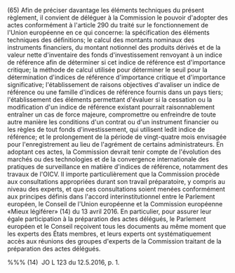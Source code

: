 (65) Afin de préciser davantage les éléments techniques du présent règlement, il convient de déléguer à la Commission le pouvoir d'adopter des actes conformément à l'article 290 du traité sur le fonctionnement de l'Union européenne en ce qui concerne: la spécification des éléments techniques des définitions; le calcul des montants nominaux des instruments financiers, du montant notionnel des produits dérivés et de la valeur nette d'inventaire des fonds d'investissement renvoyant à un indice de référence afin de déterminer si cet indice de référence est d'importance critique; la méthode de calcul utilisée pour déterminer le seuil pour la détermination d'indices de référence d'importance critique et d'importance significative; l'établissement de raisons objectives d'avaliser un indice de référence ou une famille d'indices de référence fournis dans un pays tiers; l'établissement des éléments permettant d'évaluer si la cessation ou la modification d'un indice de référence existant pourrait raisonnablement entraîner un cas de force majeure, compromettre ou enfreindre de toute autre manière les conditions d'un contrat ou d'un instrument financier ou les règles de tout fonds d'investissement, qui utilisent ledit indice de référence; et le prolongement de la période de vingt-quatre mois envisagée pour l'enregistrement au lieu de l'agrément de certains administrateurs. En adoptant ces actes, la Commission devrait tenir compte de l'évolution des marchés ou des technologies et de la convergence internationale des pratiques de surveillance en matière d'indices de référence, notamment des travaux de l'OICV. Il importe particulièrement que la Commission procède aux consultations appropriées durant son travail préparatoire, y compris au niveau des experts, et que ces consultations soient menées conformément aux principes définis dans l'accord interinstitutionnel entre le Parlement européen, le Conseil de l'Union européenne et la Commission européenne «Mieux légiférer» (14) du 13 avril 2016. En particulier, pour assurer leur égale participation à la préparation des actes délégués, le Parlement européen et le Conseil reçoivent tous les documents au même moment que les experts des États membres, et leurs experts ont systématiquement accès aux réunions des groupes d'experts de la Commission traitant de la préparation des actes délégués.

%%% (14)  JO L 123 du 12.5.2016, p. 1.